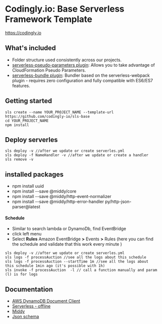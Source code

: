 # Codingly.io: Base Serverless Framework Template

https://codingly.io

## What's included
* Folder structure used consistently across our projects.
* [serverless-pseudo-parameters plugin](https://www.npmjs.com/package/serverless-pseudo-parameters): Allows you to take advantage of CloudFormation Pseudo Parameters.
* [serverless-bundle plugin](https://www.npmjs.com/package/serverless-pseudo-parameters): Bundler based on the serverless-webpack plugin - requires zero configuration and fully compatible with ES6/ES7 features.

## Getting started
```
sls create --name YOUR_PROJECT_NAME --template-url https://github.com/codingly-io/sls-base
cd YOUR_PROJECT_NAME
npm install
```
## Deploy serverles
```
sls deploy -v //after we update or create serverles.yml
sls deploy -f NameHandler -v //after we update or create a handler
sls remove -v

```

## installed packages
* npm install uuid
* npm install --save @middy/core
* npm install --save @middy/http-event-normalizer 
* npm install --save @middy/http-error-handler py/http-json-parser@latest


#### Schedule

* Similar to search lambda or DynamoDb, find EventBridge
* click left menu
* Select **Rules** Amazon EventBridge **>** Events **>** Rules (here you can find the schedule and validate that this work every minute )
```
sls deploy -v //after we update or create serverles.yml
sls logs -f processAuction //see all the logs about this schedule
sls logs -f processAuction --startTime 1m //see all the logs about this schedule 1min ago (it's possible with 1h)
sls invoke -f processAuction  -l // call a function manually and param (l) is for logs 
```
## Documentation
* [AWS DynamoDB Document Client](https://docs.aws.amazon.com/AWSJavaScriptSDK/latest/AWS/DynamoDB/DocumentClient.html)
* [Serverless - offline](https://www.npmjs.com/package/serverless-offline)
* [Middy](https://github.com/middyjs/middy)
* [Json schema](https://json-schema.org/)
